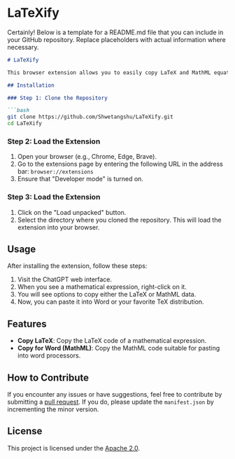 # LaTeXify
Certainly! Below is a template for a README.md file that you can include in your GitHub repository. Replace placeholders with actual information where necessary.

```markdown
# LaTeXify

This browser extension allows you to easily copy LaTeX and MathML equations from the ChatGPT web interface.

## Installation

### Step 1: Clone the Repository

```bash
git clone https://github.com/Shwetangshu/LaTeXify.git
cd LaTeXify
```

### Step 2: Load the Extension

1. Open your browser (e.g., Chrome, Edge, Brave).
2. Go to the extensions page by entering the following URL in the address bar: `browser://extensions`
3. Ensure that "Developer mode" is turned on.

### Step 3: Load the Extension

1. Click on the "Load unpacked" button.
2. Select the directory where you cloned the repository. This will load the extension into your browser.

## Usage

After installing the extension, follow these steps:

1. Visit the ChatGPT web interface.
2. When you see a mathematical expression, right-click on it.
3. You will see options to copy either the LaTeX or MathML data.
4. Now, you can paste it into Word or your favorite TeX distribution.

## Features

- **Copy LaTeX**: Copy the LaTeX code of a mathematical expression.
- **Copy for Word (MathML)**: Copy the MathML code suitable for pasting into word processors.

## How to Contribute

If you encounter any issues or have suggestions, feel free to contribute by submitting a [pull request](link-to-pulls). If you do, please update the `manifest.json` by incrementing the minor version.

## License

This project is licensed under the [Apache 2.0](LICENSE).
```

